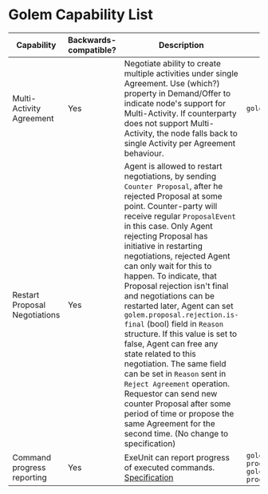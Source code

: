 # Golem Capability List


| Capability                    | Backwards-compatible? | Description                                                                                                                                                                                                                                                                                                                                                                                                                                                                                                                                                                                                                                                                                                                                                                                                      | Property                                                                                    |
|-------------------------------|-----------------------|------------------------------------------------------------------------------------------------------------------------------------------------------------------------------------------------------------------------------------------------------------------------------------------------------------------------------------------------------------------------------------------------------------------------------------------------------------------------------------------------------------------------------------------------------------------------------------------------------------------------------------------------------------------------------------------------------------------------------------------------------------------------------------------------------------------|---------------------------------------------------------------------------------------------|
| Multi-Activity Agreement      | Yes                   | Negotiate ability to create multiple activities under single Agreement. Use (which?) property in Demand/Offer to indicate node's support for Multi-Activity. If counterparty does not support Multi-Activity, the node falls back to single Activity per Agreement behaviour.                                                                                                                                                                                                                                                                                                                                                                                                                                                                                                                                    | `golem.srv.caps.multi-activity`                                                             |
| Restart Proposal Negotiations | Yes                   | Agent is allowed to restart negotiations, by sending `Counter Proposal`, after he rejected Proposal at some point. Counter-party will receive regular `ProposalEvent` in this case. Only Agent rejecting Proposal has initiative in restarting negotiations, rejected Agent can only wait for this to happen. To indicate, that Proposal rejection isn't final and negotiations can be restarted later, Agent can set `golem.proposal.rejection.is-final` (bool) field in `Reason` structure. If this value is set to false, Agent can free any state related to this negotiation. The same field can be set in `Reason` sent in `Reject Agreement` operation. Requestor can send new counter Proposal after some period of time or propose the same Agreement for the second time. (No change to specification) |                                                                                             |
| Command progress reporting    | Yes                   | ExeUnit can report progress of executed commands. [Specification](./command-progress.md)                                                                                                                                                                                                                                                                                                                                                                                                                                                                                                                                                                                                                                                                                                                         | `golem.activity.caps.transfer.report-progress` `golem.activity.caps.deploy.report-progress` |
